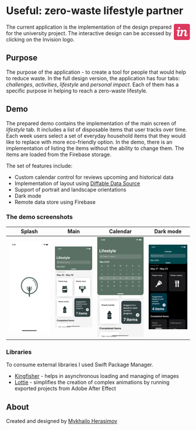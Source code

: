 # Useful: zero-waste lifestyle partner

<a href="https://persuasive.invisionapp.com/public/share/4B13FRWST9#/screens/477166188">
    <img src="demo/invision.svg" width="44px" align="right">
</a>

The current application is the implementation of the design prepared for the university project. The interactive design can be accessed by clicking on the Invision logo.

## Purpose

The purpose of the application - to create a tool for people that would help to reduce waste. In the full design version, the application has four tabs: _challenges_, _activities_, _lifestyle_ and _personal impact_. Each of them has a specific purpose in helping to reach a zero-waste lifestyle.

## Demo

The prepared demo contains the implementation of the main screen of _lifestyle_ tab. It includes a list of disposable items that user tracks over time. Each week users select a set of everyday household items that they would like to replace with more eco-friendly option. In the demo, there is an implementation of listing the items without the ability to change them. The items are loaded from the Firebase storage.

The set of features include:

- Custom calendar control for reviews upcoming and historical data
- Implementation of layout using [Diffable Data Source](https://developer.apple.com/videos/play/wwdc2019/220/)
- Support of portrait and landscape orientations
- Dark mode
- Remote data store using Firebase

### The demo screenshots

| Splash              | Main                  | Calendar              | Dark mode             |
|:-------------------:|:---------------------:|:---------------------:|:---------------------:|
![](demo/image_0.png) |![](demo/image_1.png)  |![](demo/image_2.png)  |![](demo/image_3.png)  |

### Libraries

To consume external libraries I used Swift Package Manager.

- [Kingfisher](https://github.com/onevcat/Kingfisher) - helps in asynchronous loading and managing of images
- [Lottie](https://airbnb.design/lottie/) - simplifies the creation of complex animations by running exported projects from Adobe After Effect

## About

Created and designed by [Mykhailo Herasimov][me]

[me]: https://www.linkedin.com/in/mykhailo-herasimov/
